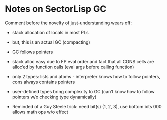 
# Notes on SectorLisp GC
Comment before the novelty of just-understanding wears off:
- stack allocation of locals in most PLs
- but, this is an actual GC (compacting)
- GC follows pointers
- stack alloc easy due to FP eval order and fact that all CONS cells are alloc’ed by function calls (eval args before calling function)
- only 2 types: lists and atoms - interpreter knows how to follow pointers, cons always contains pointers
- user-defined types bring complexity to GC (can’t know how to follow pointers w/o checking type dynamically)
  

- Reminded of a Guy Steele trick: need bit(s) (1, 2, 3), use bottom bits 000 allows math ops w/o effect